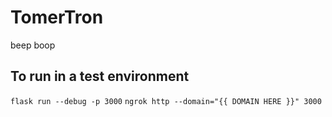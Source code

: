 # TomerTron
beep boop

## To run in a test environment
`flask run --debug -p 3000`
`ngrok http --domain="{{ DOMAIN HERE }}" 3000`